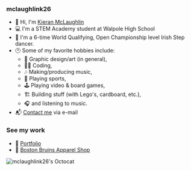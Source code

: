 ### mclaughlink26

* 👋 Hi, I'm [Kieran McLaughlin](https://github.com/mclaughlink26)
* 💻 I'm a STEM Academy student at Walpole High School
* 🕺 I'm a 6-time World Qualifying, Open Championship level Irish Step dancer.
* 🕐 Some of my favorite hobbies include:
  * 🎨 Graphic design/art (in general),
  * 👨‍💻 Coding,
  * 🎶 Making/producing music,
  * 🥅 Playing sports,
  * 🕹 Playing video & board games,
  * 🏗 Building stuff (with Lego's, cardboard, etc.),
  * 🎧 and listening to music.
* 📬 [Contact me](mailto:mclaughlink26@wpsma.org) via e-mail

### See my work

* 📁 [Portfolio](https://github.com/mclaughlink26/Portfolio)
* 👕 [Boston Bruins Apparel Shop](https://github.com/mclaughlink26/Boston-Bruins-Apparel-Shop)

![mclaughlink26's Octocat](https://user-images.githubusercontent.com/123982416/228037227-d15c20e3-ea3e-4373-a735-7c5eb812a843.png)
